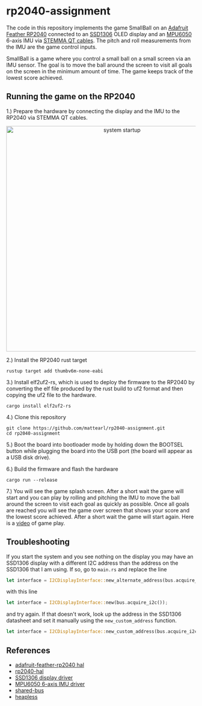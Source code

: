 # rp2040-assignment

The code in this repository implements the game SmallBall on an
[Adafruit Feather RP2040](https://www.adafruit.com/product/4884) 
connected to an [SSD1306](https://www.adafruit.com/product/938) 
OLED display and an [MPU6050](https://www.adafruit.com/product/3886) 
6-axis IMU via [STEMMA QT cables](https://www.adafruit.com/product/4399). 
The pitch and roll measurements from the IMU are the game control inputs. 

SmallBall is a game where you control a small ball on a small screen via an 
IMU sensor. The goal is to move the ball around the screen to visit all goals 
on the screen in the minimum amount of time. The game keeps track of the
lowest score achieved.

## Running the game on the RP2040 
1.) Prepare the hardware by connecting the display and the IMU to the RP2040 via STEMMA QT cables.

<p align="center"><img src="https://www.dropbox.com/s/m3pdzs1j7k5qpui/PXL_20220624_194844668.MP.jpg?raw=1" alt="system startup" width="600"></p>

2.) Install the RP2040 rust target 
```
rustup target add thumbv6m-none-eabi
```

3.) Install elf2uf2-rs, which is used to deploy the firmware to the RP2040 by converting the
elf file produced by the rust build to uf2 format and then copying the uf2 file to the hardware.
```
cargo install elf2uf2-rs
```

4.) Clone this repository
```
git clone https://github.com/mattearl/rp2040-assignment.git
cd rp2040-assignment
``` 

5.) Boot the board into bootloader mode by holding down the BOOTSEL button while plugging the 
board into the USB port (the board will appear as a USB disk drive).

6.) Build the firmware and flash the hardware
```
cargo run --release
``` 

7.) You will see the game splash screen. After a short wait the game will start and you can play 
by rolling and pitching the IMU to move the ball around the screen to visit each goal as quickly
as possible. Once all goals are reached you will see the game over screen that shows your score
and the lowest score achieved. After a short wait the game will start again. Here is a
[video](https://www.dropbox.com/s/spphcini2hiejfz/PXL_20220624_201321347~2.mp4?raw=1)
of game play.

## Troubleshooting

If you start the system and you see nothing on the display you may have an SSD1306 display with 
a different I2C address than the address on the SSD1306 that I am using. If so, go to `main.rs` 
and replace the line
```rust
let interface = I2CDisplayInterface::new_alternate_address(bus.acquire_i2c());
```
with this line 
```rust
let interface = I2CDisplayInterface::new(bus.acquire_i2c());
```
and try again. If that doesn't work, look up the address in the SSD1306 datasheet and set it 
manually using the `new_custom_address` function.
```rust
let interface = I2CDisplayInterface::new_custom_address(bus.acquire_i2c(), 0x3D);
```
 
## References

- [adafruit-feather-rp2040 hal](https://crates.io/crates/adafruit-feather-rp2040)
- [rp2040-hal](https://crates.io/crates/rp2040-hal)
- [SSD1306 display driver](https://crates.io/crates/ssd1306)
- [MPU6050 6-axis IMU driver](https://crates.io/crates/mpu6050)
- [shared-bus](https://crates.io/crates/shared-bus)
- [heapless](https://crates.io/crates/heapless)


